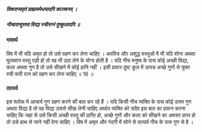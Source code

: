 ##### विषादप्यमृतं ग्राह्यममेधयादपि काञ्चनम् ।
##### नीचादप्युत्तमा विद्या स्त्रीरत्नं दुष्कुलादपि ॥

#### भावार्थ

विष में भी यदि अमृत हो तो उसे ग्रहण कर लेना चाहिए । अपवित्र और अशुद्ध वस्तुओं में भी यदि सोना अथवा मूल्यवान वस्तु पड़ी हो तो वह भी उठा लेने के योग्य होती है । यदि नीच मनुष्य के पास कोई अच्छी विद्या, कला अथवा गुण है तो उसे सीखने में कोई हानि नहीं । इसी प्रकार दुष्ट कुल में उत्पन्न अच्छे गुणों से युक्त स्त्री रूपी रत्न को ग्रहण कर लेना चाहिए ॥ 16 ॥

#### तात्पर्य

इस श्लोक में आचार्य गुण ग्रहण करने की बात कर रहे हैं । यदि किसी नीच व्यक्ति के पास कोई उत्तम गुण अथवा विद्या है तो वह विद्या उससे सीख लेनी चाहिए अर्थात व्यक्ति को सदैव इस बात का प्रयत्न करना चाहिए कि जहां से उसे किसी अच्छी वस्तु की प्राप्ति हो, अच्छे गुणों और कला को सीखने का अवसर प्राप्त हो तो उसे हाथ से जाने नहीं देना चाहिए । विष में अमृत और गंदगी में सोने से तात्पर्य नीच के पास गुण से है ।